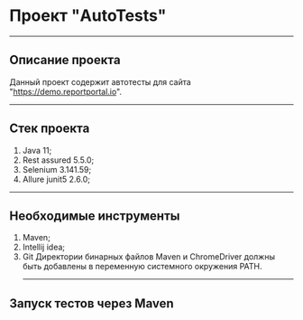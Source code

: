 # Проект "AutoTests"
______
## Описание проекта
Данный проект содержит автотесты для сайта "https://demo.reportportal.io".
_____
## Cтек проекта
1. Java 11;
2. Rest assured 5.5.0;
3. Selenium 3.141.59;
4. Allure junit5 2.6.0;
____
## Необходимые инструменты
1. Maven;
2. Intellij idea;
3. Git
   Директории бинарных файлов Maven и ChromeDriver должны быть добавлены в переменную системного окружения PATH.
   ___   
## Запуск тестов через Maven
